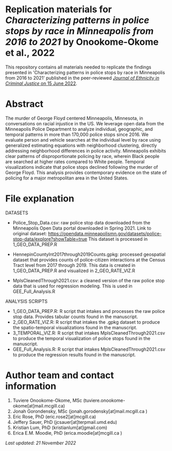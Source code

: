 # Replication materials for *Characterizing patterns in police stops by race in Minneapolis from 2016 to 2021* by Onookome-Okome et al., 2022

This repository contains all materials needed to replicate the findings presented in 'Characterizing patterns in police stops by race in Minneapolis from 2016 to 2021' published in the peer-reviewed [*Journal of Ethnicity in Criminal Justice* on 15 June 2022](https://www.tandfonline.com/doi/abs/10.1080/15377938.2022.2086192).

# Abstract

The murder of George Floyd centered Minneapolis, Minnesota, in conversations on racial injustice in the US. We leverage open data from the Minneapolis Police Department to analyze individual, geographic, and temporal patterns in more than 170,000 police stops since 2016. We evaluate person and vehicle searches at the individual level by race using generalized estimating equations with neighborhood clustering, directly addressing neighborhood differences in police activity. Minneapolis exhibits clear patterns of disproportionate policing by race, wherein Black people are searched at higher rates compared to White people. Temporal visualizations indicate that police stops declined following the murder of George Floyd. This analysis provides contemporary evidence on the state of policing for a major metropolitan area in the United States.

# File explanation 

DATASETS

- Police_Stop_Data.csv: raw police stop data downloaded from the Minneapolis Open Data portal
downloaded in Spring 2021. Link to original dataset: https://opendata.minneapolismn.gov/datasets/police-stop-data/explore?showTable=true
This dataset is processed in 1_GEO_DATA_PREP.R

- HennepinCountyInt2017through2019Counts.gpkg: processed geospatial dataset that provides
counts of police-citizen interactions at the Census Tract level from 2017 through 2019. This data is
created in 1_GEO_DATA_PREP.R and visualized in 2_GEO_RATE_VIZ.R

- MplsCleanedThrough2021.csv: a cleaned version of the raw police stop data that is used for
regression modeling. This is used in GEE_Full_Analysis.R

ANALYSIS SCRIPTS

- 1_GEO_DATA_PREP.R: R script that intakes and processes the raw police stop data. Provides
tabular counts found in the manuscript.
- 2_GEO_RATE_VIZ.R: R script that intakes the .gpkg dataset to produce the spatio-temporal visualizations
found in the manuscript.
- 3_TEMPORAL_VIZ.R: R script that intakes MplsCleanedThrough2021.csv to produce the temporal visualization of police stops
found in the manuscript.
- GEE_Full_Analysis.R: R script that intakes MplsCleanedThrough2021.csv to produce the regression results found in the manuscript.

# Author team and contact information

1. Tuviere Onookome-Okome, MSc (tuviere.onookome-okome[at]mail.mcgill.ca)
2. Jonah Gorondensky, MSc (jonah.gorodensky[at]mail.mcgill.ca )
3. Eric Rose, PhD (eric.rose2[at]mcgill.ca)
4. Jeffery Sauer, PhD (jcsauer[at]terpmail.umd.edu)
5. Kristian Lum, PhD (kristianlum[at]gmail.com)
6. Erica E.M. Moodie, PhD (erica.moodie[at]mcgill.ca ) 

*Last updated: 21 November 2022*
